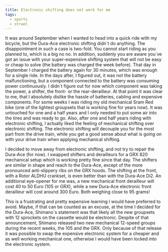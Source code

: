 ```yaml
---
title: Electronic shifting does not work for me
tags:
  - sports
  - strael
---
```

It was around September when I wanted to head into a quick ride with my bicycle, but the Dura-Ace electronic shifting didn´t do anything. The disappointment in such a case is two-fold. You cannot start riding as you planned to, which is a big no no. In addition, suddenly you are aware you´ve got an issue with your super-expensive shifting system that will not be easy or cheap to solve (the battery was charged the week before). That day in September I charged the battery again for 30 minutes, which was enough for a single ride. In the days after, I figured out, it was not the battery malfunctioning, but a component connected to the battery was consuming power continuously. I didn´t figure out for now which component was taking the power, a shifter, the front- or the rear-derailleur. At that point it was clear to me, that I absolutely dislike the hassle of batteries, cabling and expensive components. For some weeks I was riding my old mechanical Sram Red bike (one of the lightest groupsets that is working fine for years now). It was untouched for one and a half years and I only needed to put some air into the tires and was ready to go. Also, after one and half years riding with electronic shifting, I actually liked the feeling of mechanical shifting over electronic shifting. The electronic shifting will decouple you for the most part from the drive train, while you get a good sense about what is going on with your drive train when applying mechanical shifting.

I decided to move away from electronic shifting, and not try to repair the Dura-Ace (for now). I swapped shifters and derailleurs for a GRX 820 mechanical setup which is working pretty fine since that day. The shifters are similar in shape and reach to the Dura-Ace, except of the more pronounced anti-slippery ribs on the GRX hoods. The shifting at the front, with a Rotor ALDHU crankset, is even better than with the Dura-Ace Di2. An additional eye-opener for me was, a new mechanical front derailleur will cost 40 to 50 Euro (105 or GRX), while a new Dura-Ace electronic front derailleur will cost around 300 Euro. Both weighing close to 95 grams!

This is a frustrating and pretty expensive learning I would have preferred to avoid. Maybe, if that can be counted as an excuse, at the time I decided for the Dura-Ace, Shimano´s statement was that likely all the new groupsets with 12 sprockets on the cassette would be electronic. Despite of that announcement, Shimano released two new mechanical 12-speed groups during the recent weeks, the 105 and the GRX. Only because of that release it was possible to swap the expensive electronic system for a cheaper and as well working mechanical one, otherwise I would have been locked into the electronic system.



